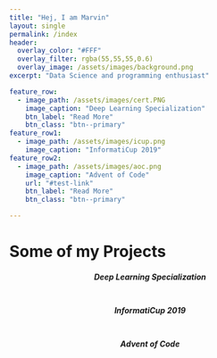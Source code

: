 ```yaml
---
title: "Hej, I am Marvin"
layout: single
permalink: /index
header:
  overlay_color: "#FFF"
  overlay_filter: rgba(55,55,55,0.6)
  overlay_image: /assets/images/background.png
excerpt: "Data Science and programming enthusiast"

feature_row:
  - image_path: /assets/images/cert.PNG
    image_caption: "Deep Learning Specialization"
    btn_label: "Read More"
    btn_class: "btn--primary"
feature_row1:
  - image_path: /assets/images/icup.png
    image_caption: "InformatiCup 2019"
feature_row2:
  - image_path: /assets/images/aoc.png
    image_caption: "Advent of Code"
    url: "#test-link"
    btn_label: "Read More"
    btn_class: "btn--primary"

---
```


<!--
# About me
- Currently writing my master thesis at TU Braunschweig

- Before: Working at Continental GmbH as a Data Scientist

- Interests: I love every kind of sport - especially soccer, beachvolley and badminton. Traveling, artificial intelligence, music, gaming.


---
-->

# Some of my Projects

<center><h5> Deep Learning Specialization </h5>
<a href="https://coursera.org/share/8ff85038b18ee0de81396b163c47c69f" target="_blank">
<figure style="max-width: 80%" class="align-center">
  <img src="{{ site.url }}{{ site.baseurl }}/assets/images/cert.png" alt="">
</figure> 
</a>
</center>

<center><h5> InformatiCup 2019 </h5>
<a href="https://github.com/Marvinho/InformatiCupUndCupper" target="_blank">
<figure style="max-width: 80%" class="align-center">
  <img src="{{ site.url }}{{ site.baseurl }}/assets/images/icup.png" alt="">
</figure> 
</a>
</center>
<center> <h5>Advent of Code </h5>
  <a href="https://github.com/Marvinho/Advent-of-Code" target="_blank">
<figure style="max-width: 80%" class="align-center">
  <img src="{{ site.url }}{{ site.baseurl }}/assets/images/aoc.png" alt="">
</figure>
</a> 
</center>